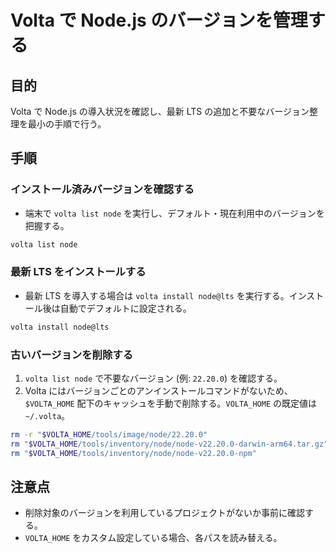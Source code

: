 # Volta で Node.js のバージョンを管理する

## 目的
Volta で Node.js の導入状況を確認し、最新 LTS の追加と不要なバージョン整理を最小の手順で行う。

## 手順

### インストール済みバージョンを確認する
- 端末で `volta list node` を実行し、デフォルト・現在利用中のバージョンを把握する。

```bash
volta list node
```

### 最新 LTS をインストールする
- 最新 LTS を導入する場合は `volta install node@lts` を実行する。インストール後は自動でデフォルトに設定される。

```bash
volta install node@lts
```

### 古いバージョンを削除する
1. `volta list node` で不要なバージョン (例: `22.20.0`) を確認する。
2. Volta にはバージョンごとのアンインストールコマンドがないため、`$VOLTA_HOME` 配下のキャッシュを手動で削除する。`VOLTA_HOME` の既定値は `~/.volta`。

```bash
rm -r "$VOLTA_HOME/tools/image/node/22.20.0"
rm "$VOLTA_HOME/tools/inventory/node/node-v22.20.0-darwin-arm64.tar.gz"
rm "$VOLTA_HOME/tools/inventory/node/node-v22.20.0-npm"
```

## 注意点
- 削除対象のバージョンを利用しているプロジェクトがないか事前に確認する。
- `VOLTA_HOME` をカスタム設定している場合、各パスを読み替える。
